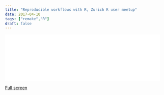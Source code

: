 ```yaml
---
title: "Reproducible workflows with R, Zurich R user meetup"
date: 2017-04-10
tags: ["remake","R"]
draft: false
---
```


<iframe src="../../remake-r-meetup-zurich/" width="100%" allowtransparency="true" style="border: none; box-shadow: none">
</iframe>

[Full screen](../../remake-r-meetup-zurich/)
